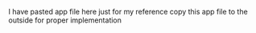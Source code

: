 I have pasted app file here just for my reference copy this app file to the outside for proper implementation
